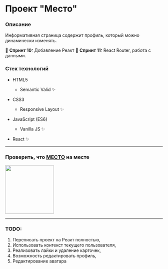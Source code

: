 # Проект "Место"

### Описание
Информативная страница содержит профиль, который можно динамически изменять.

🎯 **Спринт 10:** Добавление Реакт
🎯 **Спринт 11:** React Router, работа с данными.

### Стек технологий
* HTML5
    * Semantic Valid ✨
    

* CSS3
    * Responsive Layout ✨
    

* JavaScript (ES6)
    * Vanilla JS ✨
  

* React ✨

----

### Проверить, что [МЕСТО](https://whodef.github.io/mesto/) на месте
[<img src="https://64.media.tumblr.com/1d6abee87aa71fc219c2312ba0c7c7c5/tumblr_p69s21P7KM1w3y4ilo1_500.gifv" width="155" height="155">](https://whodef.github.io/mesto/)

----

### TODO:
1. Переписать проект на Реакт полностью,
2. Использовать контекст текущего пользователя,
3. Реализовать лайки и удаление карточек,
4. Возможность редактировать профиль,
5. Редактирование аватара
